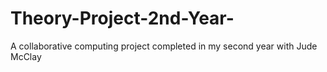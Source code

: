 # Theory-Project-2nd-Year-
A collaborative computing project completed in my second year with Jude McClay
